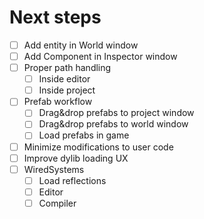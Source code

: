 # Next steps

- [ ] Add entity in World window
- [ ] Add Component in Inspector window
- [ ] Proper path handling
  - [ ] Inside editor
  - [ ] Inside project
- [ ] Prefab workflow
  - [ ] Drag&drop prefabs to project window
  - [ ] Drag&drop prefabs to world window
  - [ ] Load prefabs in game
- [ ] Minimize modifications to user code
- [ ] Improve dylib loading UX
- [ ] WiredSystems
  - [ ] Load reflections
  - [ ] Editor
  - [ ] Compiler